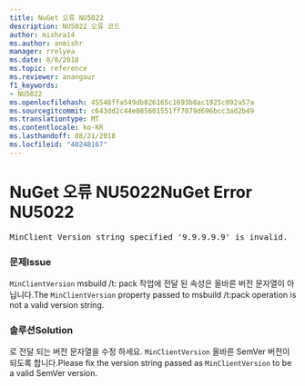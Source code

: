 ```yaml
---
title: NuGet 오류 NU5022
description: NU5022 오류 코드
author: mishra14
ms.author: anmishr
manager: rrelyea
ms.date: 8/8/2018
ms.topic: reference
ms.reviewer: anangaur
f1_keywords:
- NU5022
ms.openlocfilehash: 45548ffa549db026165c1693b8ac1925c092a57a
ms.sourcegitcommit: c643dd2c44e085601551ff7079d696bcc3ad2b49
ms.translationtype: MT
ms.contentlocale: ko-KR
ms.lasthandoff: 08/21/2018
ms.locfileid: "40248167"
---
```

# <a name="nuget-error-nu5022"></a><span data-ttu-id="51951-103">NuGet 오류 NU5022</span><span class="sxs-lookup"><span data-stu-id="51951-103">NuGet Error NU5022</span></span>
<pre>MinClient Version string specified '9.9.9.9.9' is invalid.</pre>

### <a name="issue"></a><span data-ttu-id="51951-104">문제</span><span class="sxs-lookup"><span data-stu-id="51951-104">Issue</span></span>

<span data-ttu-id="51951-105">`MinClientVersion` msbuild /t: pack 작업에 전달 된 속성은 올바른 버전 문자열이 아닙니다.</span><span class="sxs-lookup"><span data-stu-id="51951-105">The `MinClientVersion` property passed to msbuild /t:pack operation is not a valid version string.</span></span>


### <a name="solution"></a><span data-ttu-id="51951-106">솔루션</span><span class="sxs-lookup"><span data-stu-id="51951-106">Solution</span></span>

<span data-ttu-id="51951-107">로 전달 되는 버전 문자열을 수정 하세요. `MinClientVersion` 올바른 SemVer 버전이 되도록 합니다.</span><span class="sxs-lookup"><span data-stu-id="51951-107">Please fix the version string passed as `MinClientVersion` to be a valid SemVer version.</span></span>

